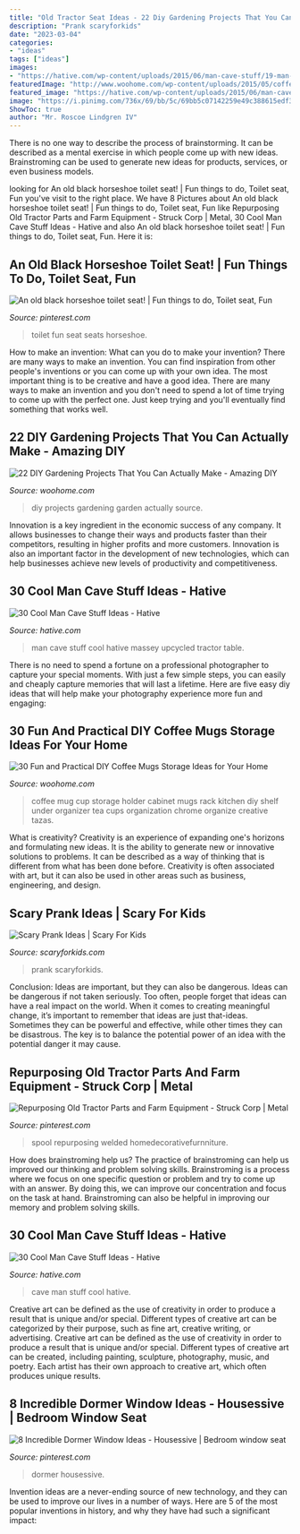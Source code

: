```yaml
---
title: "Old Tractor Seat Ideas - 22 Diy Gardening Projects That You Can Actually Make"
description: "Prank scaryforkids"
date: "2023-03-04"
categories:
- "ideas"
tags: ["ideas"]
images:
- "https://hative.com/wp-content/uploads/2015/06/man-cave-stuff/19-man-cave-stuff-ideas.jpg"
featuredImage: "http://www.woohome.com/wp-content/uploads/2015/05/coffee-mug-storage-ideas-woohome-20.jpg"
featured_image: "https://hative.com/wp-content/uploads/2015/06/man-cave-stuff/32-man-cave-stuff-ideas.jpg"
image: "https://i.pinimg.com/736x/69/bb/5c/69bb5c07142259e49c388615edf3f90d.jpg"
ShowToc: true
author: "Mr. Roscoe Lindgren IV"
---
```



There is no one way to describe the process of brainstorming. It can be described as a mental exercise in which people come up with new ideas. Brainstroming can be used to generate new ideas for products, services, or even business models.

	

		
looking for An old black horseshoe toilet seat! | Fun things to do, Toilet seat, Fun you've visit to the right place. We have 8 Pictures about An old black horseshoe toilet seat! | Fun things to do, Toilet seat, Fun like Repurposing Old Tractor Parts and Farm Equipment - Struck Corp | Metal, 30 Cool Man Cave Stuff Ideas - Hative and also An old black horseshoe toilet seat! | Fun things to do, Toilet seat, Fun. Here it is:
		
    
## An Old Black Horseshoe Toilet Seat! | Fun Things To Do, Toilet Seat, Fun

<img loading=lazy src="https://i.pinimg.com/736x/65/20/8e/65208e44467875bd436f5e2d1a2dbe74--toilet-seats-toilets.jpg" onerror="this.onerror=null;this.src='https://tse4.mm.bing.net/th?id=OIP.5iz-m1InPiVKQEHwchnEJAHaJ4&amp;pid=15.1';" alt="An old black horseshoe toilet seat! | Fun things to do, Toilet seat, Fun">

_Source: pinterest.com_

>toilet fun seat seats horseshoe. 

	

How to make an invention: What can you do to make your invention?
There are many ways to make an invention. You can find inspiration from other people's inventions or you can come up with your own idea. The most important thing is to be creative and have a good idea. There are many ways to make an invention and you don't need to spend a lot of time trying to come up with the perfect one. Just keep trying and you'll eventually find something that works well.

    
## 22 DIY Gardening Projects That You Can Actually Make - Amazing DIY

<img loading=lazy src="http://www.woohome.com/wp-content/uploads/2014/04/DIY-Gardening-Projects-20.jpg" onerror="this.onerror=null;this.src='https://tse2.mm.bing.net/th?id=OIP.Db56V-EPB1Aw1feDtMeD-wHaLH&amp;pid=15.1';" alt="22 DIY Gardening Projects That You Can Actually Make - Amazing DIY">

_Source: woohome.com_

>diy projects gardening garden actually source. 

	

Innovation is a key ingredient in the economic success of any company. It allows businesses to change their ways and products faster than their competitors, resulting in higher profits and more customers. Innovation is also an important factor in the development of new technologies, which can help businesses achieve new levels of productivity and competitiveness.

    
## 30 Cool Man Cave Stuff Ideas - Hative

<img loading=lazy src="https://hative.com/wp-content/uploads/2015/06/man-cave-stuff/19-man-cave-stuff-ideas.jpg" onerror="this.onerror=null;this.src='https://tse4.mm.bing.net/th?id=OIP.FriGTZfNRen8YTC2Wj1f4wHaK_&amp;pid=15.1';" alt="30 Cool Man Cave Stuff Ideas - Hative">

_Source: hative.com_

>man cave stuff cool hative massey upcycled tractor table. 

	

There is no need to spend a fortune on a professional photographer to capture your special moments. With just a few simple steps, you can easily and cheaply capture memories that will last a lifetime. Here are five easy diy ideas that will help make your photography experience more fun and engaging:

    
## 30 Fun And Practical DIY Coffee Mugs Storage Ideas For Your Home

<img loading=lazy src="http://www.woohome.com/wp-content/uploads/2015/05/coffee-mug-storage-ideas-woohome-20.jpg" onerror="this.onerror=null;this.src='https://tse2.mm.bing.net/th?id=OIP.GnYOItOqltmS-LFHbc_SeQHaFZ&amp;pid=15.1';" alt="30 Fun and Practical DIY Coffee Mugs Storage Ideas for Your Home">

_Source: woohome.com_

>coffee mug cup storage holder cabinet mugs rack kitchen diy shelf under organizer tea cups organization chrome organize creative tazas. 

	

What is creativity?
Creativity is an experience of expanding one's horizons and formulating new ideas. It is the ability to generate new or innovative solutions to problems. It can be described as a way of thinking that is different from what has been done before. Creativity is often associated with art, but it can also be used in other areas such as business, engineering, and design.

    
## Scary Prank Ideas | Scary For Kids

<img loading=lazy src="https://www.scaryforkids.com/pics/prank-ideas-17.jpg" onerror="this.onerror=null;this.src='https://tse2.mm.bing.net/th?id=OIP.K6m8UxgzABzlxP9a62x2EgHaJ4&amp;pid=15.1';" alt="Scary Prank Ideas | Scary For Kids">

_Source: scaryforkids.com_

>prank scaryforkids. 

	

Conclusion: Ideas are important, but they can also be dangerous.
Ideas can be dangerous if not taken seriously. Too often, people forget that ideas can have a real impact on the world. When it comes to creating meaningful change, it’s important to remember that ideas are just that-ideas. Sometimes they can be powerful and effective, while other times they can be disastrous. The key is to balance the potential power of an idea with the potential danger it may cause.

    
## Repurposing Old Tractor Parts And Farm Equipment - Struck Corp | Metal

<img loading=lazy src="https://i.pinimg.com/736x/69/bb/5c/69bb5c07142259e49c388615edf3f90d.jpg" onerror="this.onerror=null;this.src='https://tse4.mm.bing.net/th?id=OIP.DUUPHDqzXhlX1g4M5Nh9egHaJ4&amp;pid=15.1';" alt="Repurposing Old Tractor Parts and Farm Equipment - Struck Corp | Metal">

_Source: pinterest.com_

>spool repurposing welded homedecorativefurnniture. 

	

How does brainstroming help us?
The practice of brainstroming can help us improved our thinking and problem solving skills. Brainstroming is a process where we focus on one specific question or problem and try to come up with an answer. By doing this, we can improve our concentration and focus on the task at hand. Brainstroming can also be helpful in improving our memory and problem solving skills.

    
## 30 Cool Man Cave Stuff Ideas - Hative

<img loading=lazy src="https://hative.com/wp-content/uploads/2015/06/man-cave-stuff/32-man-cave-stuff-ideas.jpg" onerror="this.onerror=null;this.src='https://tse2.mm.bing.net/th?id=OIP.ym7RTeEPnDHQA1SbX95aAwHaO0&amp;pid=15.1';" alt="30 Cool Man Cave Stuff Ideas - Hative">

_Source: hative.com_

>cave man stuff cool hative. 

	

Creative art can be defined as the use of creativity in order to produce a result that is unique and/or special. Different types of creative art can be categorized by their purpose, such as fine art, creative writing, or advertising.
Creative art can be defined as the use of creativity in order to produce a result that is unique and/or special. Different types of creative art can be created, including painting, sculpture, photography, music, and poetry. Each artist has their own approach to creative art, which often produces unique results.

    
## 8 Incredible Dormer Window Ideas - Housessive | Bedroom Window Seat

<img loading=lazy src="https://i.pinimg.com/736x/cc/eb/6b/cceb6ba7095525c3bce909ea2b06ad44.jpg" onerror="this.onerror=null;this.src='https://tse3.mm.bing.net/th?id=OIP.7J0UJyEO7d52qk6w60IGWAHaLH&amp;pid=15.1';" alt="8 Incredible Dormer Window Ideas - Housessive | Bedroom window seat">

_Source: pinterest.com_

>dormer housessive. 

	

Invention ideas are a never-ending source of new technology, and they can be used to improve our lives in a number of ways. Here are 5 of the most popular inventions in history, and why they have had such a significant impact:

